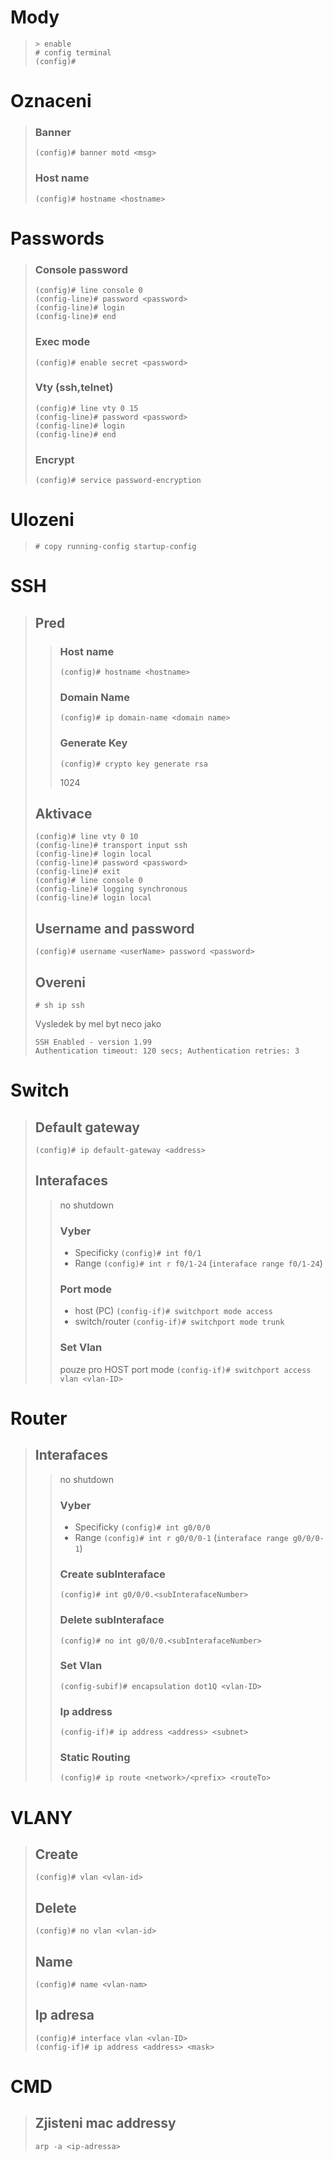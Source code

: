 # Mody

> ```
> > enable
> # config terminal
> (config)#
> ```

# Oznaceni

> ### Banner
>
> ```
> (config)# banner motd <msg>
> ```
>
> ### Host name
>
> ```
> (config)# hostname <hostname>
> ```

# Passwords

> ### Console password
>
> ```
> (config)# line console 0
> (config-line)# password <password>
> (config-line)# login
> (config-line)# end
> ```
>
> ### Exec mode
>
> ```
> (config)# enable secret <password>
> ```
>
> ### Vty (ssh,telnet)
>
> ```
> (config)# line vty 0 15
> (config-line)# password <password>
> (config-line)# login
> (config-line)# end
> ```
>
> ### Encrypt
>
> ```
> (config)# service password-encryption
> ```

# Ulozeni

> ```
> # copy running-config startup-config
> ```

# SSH

> ## Pred
>
> > ### Host name
> >
> > ```
> > (config)# hostname <hostname>
> > ```
> >
> > ### Domain Name
> >
> > ```
> > (config)# ip domain-name <domain name>
> > ```
> >
> > ### Generate Key
> >
> > ```
> > (config)# crypto key generate rsa
> > ```
> >
> > 1024
>
> ## Aktivace
>
> ```
> (config)# line vty 0 10
> (config-line)# transport input ssh
> (config-line)# login local
> (config-line)# password <password>
> (config-line)# exit
> (config)# line console 0
> (config-line)# logging synchronous
> (config-line)# login local
> ```
>
> ## Username and password
>
> ```
> (config)# username <userName> password <password>
> ```
>
> ## Overeni
>
> ```
> # sh ip ssh
> ```
>
> Vysledek by mel byt neco jako
>
> ```
> SSH Enabled - version 1.99
> Authentication timeout: 120 secs; Authentication retries: 3
> ```

# Switch

> ## Default gateway
>
> ```
> (config)# ip default-gateway <address>
> ```
>
> ## Interafaces
>
> > no shutdown
> >
> > ### Vyber
> >
> > - Specificky `(config)# int f0/1`
> > - Range `(config)# int r f0/1-24` (`interaface range f0/1-24`)
> >
> > ### Port mode
> >
> > - host (PC) `(config-if)# switchport mode access`
> > - switch/router `(config-if)# switchport mode trunk`
> >
> > ### Set Vlan
> >
> > pouze pro HOST port mode
> > `(config-if)# switchport access vlan <vlan-ID>`

# Router

> ## Interafaces
>
> > no shutdown
> >
> > ### Vyber
> >
> > - Specificky `(config)# int g0/0/0`
> > - Range `(config)# int r g0/0/0-1` (`interaface range g0/0/0-1`)
> >
> > ### Create subInteraface
> >
> > `(config)# int g0/0/0.<subInterafaceNumber>`
> >
> > ### Delete subInteraface
> >
> > `(config)# no int g0/0/0.<subInterafaceNumber>`
> >
> > ### Set Vlan
> >
> > `(config-subif)# encapsulation dot1Q <vlan-ID>`
> >
> > ### Ip address
> >
> > `(config-if)# ip address <address> <subnet>`
> >
> > ### Static Routing
> >
> > `(config)# ip route <network>/<prefix> <routeTo>`

# VLANY

> ## Create
>
> ```
> (config)# vlan <vlan-id>
> ```
>
> ## Delete
>
> ```
> (config)# no vlan <vlan-id>
> ```
>
> ## Name
>
> ```
> (config)# name <vlan-nam>
> ```
>
> ## Ip adresa
>
> ```
> (config)# interface vlan <vlan-ID>
> (config-if)# ip address <address> <mask>
> ```

# CMD

> ## Zjisteni mac addressy
>
> ```
> arp -a <ip-adressa>
> ```
